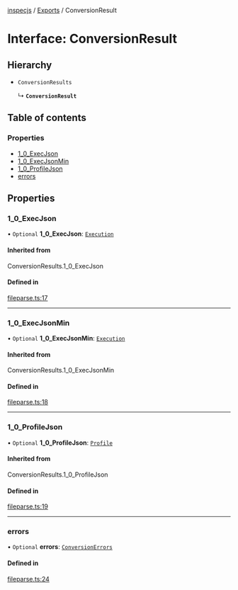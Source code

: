 [inspecjs](../README.md) / [Exports](../modules.md) / ConversionResult

# Interface: ConversionResult

## Hierarchy

- `ConversionResults`

  ↳ **`ConversionResult`**

## Table of contents

### Properties

- [1\_0\_ExecJson](ConversionResult.md#1_0_execjson)
- [1\_0\_ExecJsonMin](ConversionResult.md#1_0_execjsonmin)
- [1\_0\_ProfileJson](ConversionResult.md#1_0_profilejson)
- [errors](ConversionResult.md#errors)

## Properties

### 1\_0\_ExecJson

• `Optional` **1\_0\_ExecJson**: [`Execution`](ExecJSON.Execution.md)

#### Inherited from

ConversionResults.1\_0\_ExecJson

#### Defined in

[fileparse.ts:17](https://github.com/mitre/heimdall2/blob/23640835/libs/inspecjs/src/fileparse.ts#L17)

___

### 1\_0\_ExecJsonMin

• `Optional` **1\_0\_ExecJsonMin**: [`Execution`](ExecJSONMin.Execution.md)

#### Inherited from

ConversionResults.1\_0\_ExecJsonMin

#### Defined in

[fileparse.ts:18](https://github.com/mitre/heimdall2/blob/23640835/libs/inspecjs/src/fileparse.ts#L18)

___

### 1\_0\_ProfileJson

• `Optional` **1\_0\_ProfileJson**: [`Profile`](ProfileJSON.Profile.md)

#### Inherited from

ConversionResults.1\_0\_ProfileJson

#### Defined in

[fileparse.ts:19](https://github.com/mitre/heimdall2/blob/23640835/libs/inspecjs/src/fileparse.ts#L19)

___

### errors

• `Optional` **errors**: [`ConversionErrors`](../modules.md#conversionerrors)

#### Defined in

[fileparse.ts:24](https://github.com/mitre/heimdall2/blob/23640835/libs/inspecjs/src/fileparse.ts#L24)
